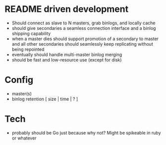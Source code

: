 # README driven development

* Should connect as slave to N masters, grab binlogs, and locally cache
* should give secondaries a seamless connection interface and a binlog shipping capability
* when a master dies should support promotion of a secondary to master and all other secondaries should seamlessly keep replicating without being repointed
* eventually should handle multi-master binlog merging
* should be fast and low-resource use (except for disk)

# Config

* master(s)
* binlog retention [ size | time | ? ]

# Tech

* probably should be Go just because why not? Might be spikeable in ruby or whatever
